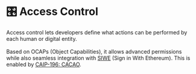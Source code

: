 # 🎛 Access Control

Access control lets developers define what actions can be performed by each human or digital entity. \
\
Based on OCAPs (Object Capabilities), it allows advanced permissions while also seamless integration with [SIWE](https://login.xyz/) (Sign in With Ethereum). This is enabled by [CAIP-196: CACAO](https://chainagnostic.org/CAIPs/caip-196).



